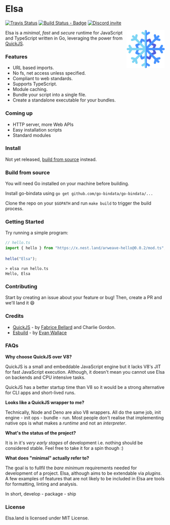 # Elsa

[![Travis Status](https://travis-ci.com/elsaland/elsa.svg?branch=master)](https://travis-ci.com/elsaland/elsa) [![Build Status - Badge][]][build status] [![Discord invite][]][discord invite link]

<img align="right" src=assets/logo.svg height="120px">

Elsa is a _minimal_, _fast_ and _secure_ runtime for JavaScript and TypeScript written in Go, leveraging the power from [QuickJS](https://bellard.org/quickjs/).

### Features

- URL based imports.
- No fs, net access unless specified.
- Compliant to web standards.
- Supports TypeScript.
- Module caching.
- Bundle your script into a single file.
- Create a standalone executable for your bundles.

### Coming up

- HTTP server, more Web APIs
- Easy installation scripts
- Standard modules

### Install

Not yet released, [build from source](#build-from-source) instead.

### Build from source

You will need Go installed on your machine before building.

Install go-bindata using `go get github.com/go-bindata/go-bindata/...`

Clone the repo on your `$GOPATH` and run `make build` to trigger the build process.

### Getting Started

Try running a simple program:

```typescript
// hello.ts
import { hello } from "https://x.nest.land/arweave-hello@0.0.2/mod.ts";

hello("Elsa");
```

```shell script
> elsa run hello.ts
Hello, Elsa
```

### Contributing

Start by creating an issue about your feature or bug! Then, create a PR and we'll land it :smile:

### Credits

- [QuickJS](https://bellard.org/quickjs/) - by [Fabrice Bellard](https://bellard.org/) and Charlie Gordon.
- [Esbuild](https://github.com/evanw/esbuild/) - by [Evan Wallace](https://github.com/evanw)

### FAQs

**Why choose QuickJS over V8?**

QuickJS is a small and embeddable JavaScript engine but it lacks V8's JIT for fast JavaScript execution. Although, it doesn't mean you cannot use Elsa on backends and CPU intensive tasks.

QuickJS has a better startup time than V8 so it would be a strong alternative for CLI apps and short-lived runs.

**Looks like a QuickJS wrapper to me?**

Technically, Node and Deno are also V8 wrappers. All do the same job, init engine - init ops - bundle - run. Most people don't realise that implementing native ops is what makes a _runtime_ and not an _interpreter_.

**What's the status of the project?**

It is in it's _very early stages_ of development i.e. nothing should be considered stable. Feel free to take it for a spin though :)

**What does "minimal" actually refer to?**

The goal is to fullfil the _bare minimum_ requirements needed for development of a project. Elsa, although aims to be extendable via _plugins_. A few examples of features that are not likely to be included in Elsa are tools for formatting, linting and analysis.

In short, develop - package - ship

### License

Elsa.land is licensed under MIT License.

[build status - badge]: https://github.com/elsaland/elsa/workflows/Build/badge.svg
[build status]: https://github.com/elsaland/elsa/actions
[discord invite]: https://img.shields.io/discord/757562931725467709?color=697EC4&label=Discord&logo=discord&logoColor=FDFEFE&style=flat-square
[discord invite link]: https://discord.gg/Dw534ZY
